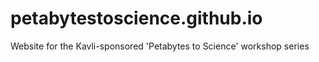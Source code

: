 # petabytestoscience.github.io
Website for the Kavli-sponsored 'Petabytes to Science' workshop series
